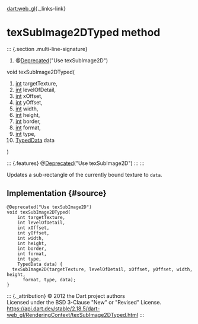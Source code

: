 [dart:web\_gl](../../dart-web_gl/dart-web_gl-library){._links-link}

texSubImage2DTyped method
=========================

::: {.section .multi-line-signature}
<div>

1.  @[Deprecated](../../dart-core/deprecated-class)(\"Use
    texSubImage2D\")

</div>

void texSubImage2DTyped(

1.  [int](../../dart-core/int-class) targetTexture,
2.  [int](../../dart-core/int-class) levelOfDetail,
3.  [int](../../dart-core/int-class) xOffset,
4.  [int](../../dart-core/int-class) yOffset,
5.  [int](../../dart-core/int-class) width,
6.  [int](../../dart-core/int-class) height,
7.  [int](../../dart-core/int-class) border,
8.  [int](../../dart-core/int-class) format,
9.  [int](../../dart-core/int-class) type,
10. [TypedData](../../dart-typed_data/typeddata-class) data

)

::: {.features}
@[Deprecated](../../dart-core/deprecated-class)(\"Use texSubImage2D\")
:::
:::

Updates a sub-rectangle of the currently bound texture to `data`.

Implementation {#source}
--------------

``` {.language-dart data-language="dart"}
@Deprecated("Use texSubImage2D")
void texSubImage2DTyped(
    int targetTexture,
    int levelOfDetail,
    int xOffset,
    int yOffset,
    int width,
    int height,
    int border,
    int format,
    int type,
    TypedData data) {
  texSubImage2D(targetTexture, levelOfDetail, xOffset, yOffset, width, height,
      format, type, data);
}
```

::: {._attribution}
© 2012 the Dart project authors\
Licensed under the BSD 3-Clause \"New\" or \"Revised\" License.\
<https://api.dart.dev/stable/2.18.5/dart-web_gl/RenderingContext/texSubImage2DTyped.html>
:::
